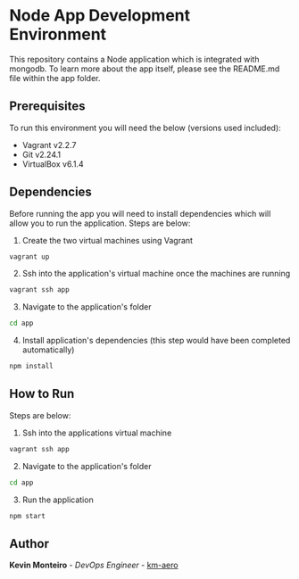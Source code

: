 # Node App Development Environment 
This repository contains a Node application which is integrated with mongodb. To learn more about the app itself, please see the README.md file within the app folder.

## Prerequisites
To run this environment you will need the below (versions used included):
- Vagrant v2.2.7
- Git v2.24.1
- VirtualBox v6.1.4

## Dependencies
Before running the app you will need to install dependencies which will allow you to run the application. Steps are below:
1. Create the two virtual machines using Vagrant
```bash
vagrant up
```

2. Ssh into the application's virtual machine once the machines are running
```bash
vagrant ssh app
```
3. Navigate to the application's folder
```bash
cd app
```
4. Install application's dependencies (this step would have been completed automatically)
```bash
npm install
```

## How to Run
Steps are below:
1. Ssh into the applications virtual machine
```bash
vagrant ssh app
```
2. Navigate to the application's folder
```bash
cd app
```
3. Run the application
```bash
npm start
```

## Author
**Kevin Monteiro** - *DevOps Engineer* - [km-aero](https://github.com/km-aero)
